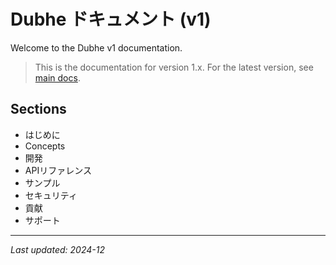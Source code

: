 # Dubhe ドキュメント (v1)

Welcome to the Dubhe v1 documentation.

> This is the documentation for version 1.x. For the latest version, see
> [main docs](../../README.md).

## Sections

- はじめに
- Concepts
- 開発
- APIリファレンス
- サンプル
- セキュリティ
- 貢献
- サポート

---

_Last updated: 2024-12_
